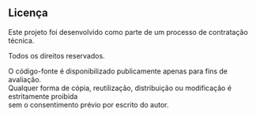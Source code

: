 ## Licença

Este projeto foi desenvolvido como parte de um processo de contratação técnica.

Todos os direitos reservados.

O código-fonte é disponibilizado publicamente apenas para fins de avaliação.  
Qualquer forma de cópia, reutilização, distribuição ou modificação é estritamente proibida  
sem o consentimento prévio por escrito do autor.
